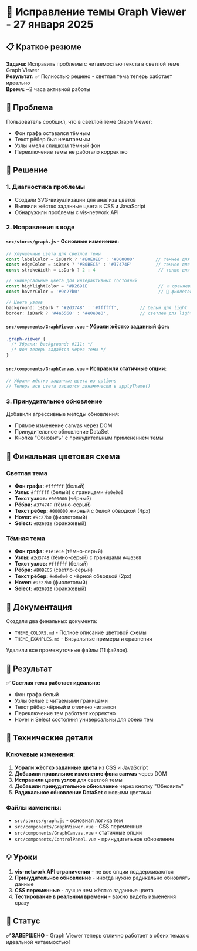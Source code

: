 # 🎨 Исправление темы Graph Viewer - 27 января 2025

## 📋 Краткое резюме

**Задача:** Исправить проблемы с читаемостью текста в светлой теме Graph Viewer  
**Результат:** ✅ Полностью решено - светлая тема теперь работает идеально  
**Время:** ~2 часа активной работы  

## 🎯 Проблема

Пользователь сообщил, что в светлой теме Graph Viewer:
- Фон графа оставался тёмным
- Текст рёбер был нечитаемым
- Узлы имели слишком тёмный фон
- Переключение темы не работало корректно

## 🔧 Решение

### 1. Диагностика проблемы
- Создали SVG-визуализации для анализа цветов
- Выявили жёстко заданные цвета в CSS и JavaScript
- Обнаружили проблемы с vis-network API

### 2. Исправления в коде

#### `src/stores/graph.js` - Основные изменения:
```javascript
// Улучшенные цвета для светлой темы
const labelColor = isDark ? '#E0E0E0' : '#000000'        // темнее для light
const edgeColor = isDark ? '#B0BEC5' : '#37474F'         // темнее для light
const strokeWidth = isDark ? 2 : 4                        // толще для light

// Универсальные цвета для интерактивных состояний
const highlightColor = '#D2691E'                          // 🔥 оранжевый
const hoverColor = '#9c27b0'                              // 💜 фиолетовый

// Цвета узлов
background: isDark ? '#2d3748' : '#ffffff',        // белый для light
border: isDark ? '#4a5568' : '#e0e0e0',            // светлее для light
```

#### `src/components/GraphViewer.vue` - Убрали жёстко заданный фон:
```css
.graph-viewer {
  /* Убрали: background: #111; */
  /* Фон теперь задаётся через темы */
}
```

#### `src/components/GraphCanvas.vue` - Исправили статичные опции:
```javascript
// Убрали жёстко заданные цвета из options
// Теперь все цвета задаются динамически в applyTheme()
```

### 3. Принудительное обновление
Добавили агрессивные методы обновления:
- Прямое изменение canvas через DOM
- Принудительное обновление DataSet
- Кнопка "Обновить" с принудительным применением темы

## 🎨 Финальная цветовая схема

### Светлая тема
- **Фон графа:** `#ffffff` (белый)
- **Узлы:** `#ffffff` (белый) с границами `#e0e0e0`
- **Текст узлов:** `#000000` (чёрный)
- **Рёбра:** `#37474F` (тёмно-серый)
- **Текст рёбер:** `#000000` жирный с белой обводкой (4px)
- **Hover:** `#9c27b0` (фиолетовый)
- **Select:** `#D2691E` (оранжевый)

### Тёмная тема
- **Фон графа:** `#1e1e1e` (тёмно-серый)
- **Узлы:** `#2d3748` (тёмно-серый) с границами `#4a5568`
- **Текст узлов:** `#ffffff` (белый)
- **Рёбра:** `#B0BEC5` (светло-серый)
- **Текст рёбер:** `#e0e0e0` с чёрной обводкой (2px)
- **Hover:** `#9c27b0` (фиолетовый)
- **Select:** `#D2691E` (оранжевый)

## 📁 Документация

Создали два финальных документа:
- `THEME_COLORS.md` - Полное описание цветовой схемы
- `THEME_EXAMPLES.md` - Визуальные примеры и сравнения

Удалили все промежуточные файлы (11 файлов).

## 🚀 Результат

✅ **Светлая тема работает идеально:**
- Фон графа белый
- Узлы белые с читаемыми границами
- Текст рёбер чёрный и отлично читается
- Переключение тем работает корректно
- Hover и Select состояния универсальны для обеих тем

## 🔧 Технические детали

### Ключевые изменения:
1. **Убрали жёстко заданные цвета** из CSS и JavaScript
2. **Добавили правильное изменение фона canvas** через DOM
3. **Исправили цвета узлов** для светлой темы
4. **Добавили принудительное обновление** через кнопку "Обновить"
5. **Радикальное обновление DataSet** с новыми цветами

### Файлы изменены:
- `src/stores/graph.js` - основная логика тем
- `src/components/GraphViewer.vue` - CSS переменные
- `src/components/GraphCanvas.vue` - статичные опции
- `src/components/ControlPanel.vue` - принудительное обновление

## 💡 Уроки

1. **vis-network API ограничения** - не все опции поддерживаются
2. **Принудительное обновление** - иногда нужно радикально обновлять данные
3. **CSS переменные** - лучше чем жёстко заданные цвета
4. **Тестирование в реальном времени** - важно видеть изменения сразу

## 🎯 Статус

**✅ ЗАВЕРШЕНО** - Graph Viewer теперь отлично работает в обеих темах с идеальной читаемостью!